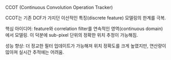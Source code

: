 CCOT (Continuous Convolution Operation Tracker)

CCOT는 기존 DCF가 가지던 이산적인 특징(discrete feature) 모델링의 한계를 극복.

핵심 아이디어: feature와 correlation filter를 연속적인 영역(continuous domain)에서 모델링. 이 덕분에 sub-pixel 단위의 정확한 위치 추정이 가능해짐.

성능 향상: 더 정교한 필터 업데이트가 가능해져 위치 정확도를 크게 높였지만, 연산량이 많아져 실시간 추적에는 어려움.
